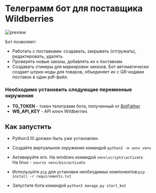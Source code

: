 # Телеграмм бот для поставщика Wildberries

![preview](https://github.com/nstonic/wb_bot/assets/118763806/50d6a25d-06f3-4be2-bbbc-e72b75832c5f)

Бот позволяет:

- Работать с поставками: создавать, закрывать (отгружать), редактировать, удалять
- Проверять новые заказы, добавлять их к поставкам
- Создавать стикеры для маркировки заказов. Бот автоматически создает штрих-коды для товаров, объединяет их с QR-кодами
  поставок в один pdf-файл.

### Необходимо установить следующие переменные окружения

- **TG_TOKEN** - токен телеграмм бота, полученный от [BotFather](https://t.me/BotFather)
- **WB_API_KEY** - API ключ Wildberries

## Как запустить

- Python3.10 должен быть уже установлен.

- Создайте виртуальное окружение командой `python3 -m venv venv`

- Активируйте его. На windows командой `venv\scripts\activate`\
  На linux - `source venv/bin/activate`

- Используйте `pip` для установки необходимых компонентов:`pip install -r requirements.txt`

- Запустите бота командой `python3 manage.py start_bot`
